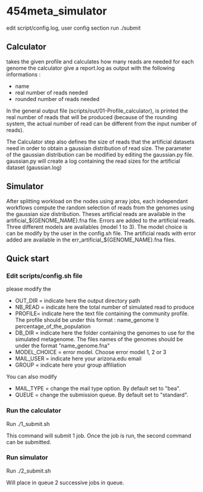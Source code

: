 # 454meta_simulator

edit script/config.log, user config section
run ./submit

## Calculator
takes the given profile and calculates how many reads are needed for each genome
the calculator give a report.log as output with the following informations :
- name
- real number of reads needed
- rounded number of reads needed

In the general output file (scripts/out/01-Profile_calculator), is printed the real number of reads that will be produced (because of the rounding system, the actual number of read can be different from the input number of reads).

The Calculator step also defines the size of reads that the artificial datasets need in order to obtain a gaussian distribution of read size. The parameter of the gaussian distribution can be modified by editing the gaussian.py file. 
gaussian.py will create a log containing the read sizes for the artificial dataset (gaussian.log)

## Simulator
After splitting workload on the nodes using array jobs, each independant workflows compute the random selection of reads from the genomes using the gaussian size distribution. Theses artificial reads are available in the artificial_${GENOME_NAME}.fna file. 
Errors are added to the artificial reads. Three different models are availables (model 1 to 3). The model choice is can be modify by the user in the config.sh file. 
The artificial reads with error added are available in the err_artificial_${GENOME_NAME}.fna files.

## Quick start

### Edit scripts/config.sh file

please modify the

  - OUT_DIR = indicate here the output directory path
  - NB_READ = indicate here the total number of simulated read to produce
  - PROFILE= indicate here the text file containing the community profile. The profile should be under this format :
      name_genome \t percentage_of_the_population
  - DB_DIR = indicate here the folder containing the genomes to use for the simulated metagenome. The files names of the genomes should be under the format "name_genome.fna"
  - MODEL_CHOICE = error model. Choose error model 1, 2 or 3
  - MAIL_USER = indicate here your arizona.edu email
  - GROUP = indicate here your group affiliation

You can also modify

  - MAIL_TYPE = change the mail type option. By default set to "bea".
  - QUEUE = change the submission queue. By default set to "standard".
  
  ### Run the calculator
  
  Run ./1_submit.sh
  
  This command will submit 1 job. Once the job is run, the second command can be submitted.
  
  ### Run simulator
  
  Run ./2_submit.sh
  
  Will place in queue 2 successive jobs in queue.
